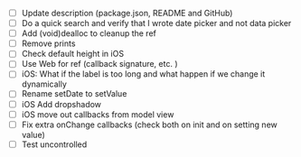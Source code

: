 -   [ ] Update description (package.json, README and GitHub)
-   [ ] Do a quick search and verify that I wrote date picker and not data picker
-   [ ] Add (void)dealloc to cleanup the ref
-   [ ] Remove prints
-   [ ] Check default height in iOS
-   [ ] Use Web for ref (callback signature, etc. )
-   [ ] iOS: What if the label is too long and what happen if we change it dynamically
-   [ ] Rename setDate to setValue
-   [ ] iOS Add dropshadow
-   [ ] iOS move out callbacks from model view
-   [ ] Fix extra onChange callbacks (check both on init and on setting new value)
-   [ ] Test uncontrolled
